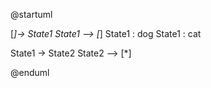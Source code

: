 @startuml

[*]-> State1
State1 --> [*]
State1 : dog
State1 : cat

State1 -> State2
State2 --> [*]

@enduml
